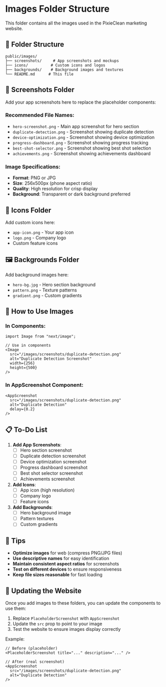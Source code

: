 # Images Folder Structure

This folder contains all the images used in the PixieClean marketing website.

## 📁 Folder Structure

```
public/images/
├── screenshots/     # App screenshots and mockups
├── icons/          # Custom icons and logos
├── backgrounds/    # Background images and textures
└── README.md      # This file
```

## 📱 Screenshots Folder

Add your app screenshots here to replace the placeholder components:

### Recommended File Names:
- `hero-screenshot.png` - Main app screenshot for hero section
- `duplicate-detection.png` - Screenshot showing duplicate detection
- `device-optimization.png` - Screenshot showing device optimization
- `progress-dashboard.png` - Screenshot showing progress tracking
- `best-shot-selector.png` - Screenshot showing best shot selection
- `achievements.png` - Screenshot showing achievements dashboard

### Image Specifications:
- **Format**: PNG or JPG
- **Size**: 256x500px (phone aspect ratio)
- **Quality**: High resolution for crisp display
- **Background**: Transparent or dark background preferred

## 🎨 Icons Folder

Add custom icons here:
- `app-icon.png` - Your app icon
- `logo.png` - Company logo
- Custom feature icons

## 🖼️ Backgrounds Folder

Add background images here:
- `hero-bg.jpg` - Hero section background
- `pattern.png` - Texture patterns
- `gradient.png` - Custom gradients

## 🔧 How to Use Images

### In Components:
```tsx
import Image from "next/image";

// Use in components
<Image 
  src="/images/screenshots/duplicate-detection.png"
  alt="Duplicate Detection Screenshot"
  width={256}
  height={500}
/>
```

### In AppScreenshot Component:
```tsx
<AppScreenshot
  src="/images/screenshots/duplicate-detection.png"
  alt="Duplicate Detection"
  delay={0.2}
/>
```

## 📋 To-Do List

1. **Add App Screenshots**:
   - [ ] Hero section screenshot
   - [ ] Duplicate detection screenshot
   - [ ] Device optimization screenshot
   - [ ] Progress dashboard screenshot
   - [ ] Best shot selector screenshot
   - [ ] Achievements screenshot

2. **Add Icons**:
   - [ ] App icon (high resolution)
   - [ ] Company logo
   - [ ] Feature icons

3. **Add Backgrounds**:
   - [ ] Hero background image
   - [ ] Pattern textures
   - [ ] Custom gradients

## 🎯 Tips

- **Optimize images** for web (compress PNG/JPG files)
- **Use descriptive names** for easy identification
- **Maintain consistent aspect ratios** for screenshots
- **Test on different devices** to ensure responsiveness
- **Keep file sizes reasonable** for fast loading

## 🔄 Updating the Website

Once you add images to these folders, you can update the components to use them:

1. Replace `PlaceholderScreenshot` with `AppScreenshot`
2. Update the `src` prop to point to your image
3. Test the website to ensure images display correctly

Example:
```tsx
// Before (placeholder)
<PlaceholderScreenshot title="..." description="..." />

// After (real screenshot)
<AppScreenshot 
  src="/images/screenshots/duplicate-detection.png"
  alt="Duplicate Detection"
/>
``` 